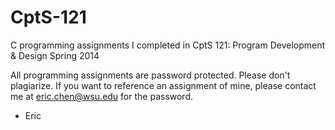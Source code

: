 # CptS-121
C programming assignments I completed in CptS 121: Program Development &amp; Design Spring 2014

All programming assignments are password protected. Please don't plagiarize. 
If you want to reference an assignment of mine, please contact me at eric.chen@wsu.edu for the password. 

- Eric

